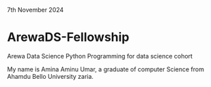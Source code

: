 7th November 2024
# ArewaDS-Fellowship
Arewa Data Science Python Programming for data science cohort

My name is Amina Aminu Umar, a graduate of computer Science from Ahamdu Bello University zaria.


